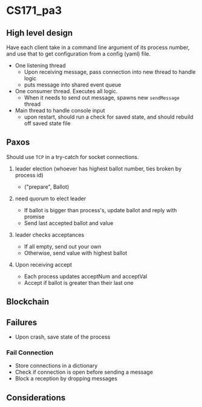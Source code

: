 # CS171_pa3

## High level design

Have each client take in a command line argument of its process number, and use that to get configuration from a config (yaml) file.

* One listening thread
  * Upon receiving message, pass connection into new thread to handle logic
  * puts message into shared event queue
* One consumer thread. Executes all logic.
  * When it needs to send out message, spawns new `sendMessage` thread
* Main thread to handle console input
  * upon restart, should run a check for saved state, and should rebuild off saved state file

## Paxos

Should use `TCP` in a try-catch for socket connections.

1. leader election (whoever has highest ballot number, ties broken by process id)

    * ("prepare", Ballot)

2. need quorum to elect leader

    * If ballot is bigger than process's, update ballot and reply with promise
    * Send last accepted ballot and value

3. leader checks acceptances

    * If all empty, send out your own
    * Otherwise, send value with highest ballot

4. Upon receiving accept
    * Each process updates acceptNum and acceptVal
    * Accept if ballot is greater than their last one
 

## Blockchain

## Failures

* Upon crash, save state of the process

### Fail Connection

* Store connections in a dictionary
* Check if connection is open before sending a message
* Block a reception by dropping messages

## Considerations
